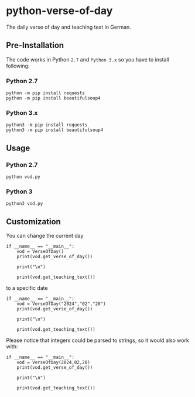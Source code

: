 # python-verse-of-day
The daily verse of day and teaching text in German.

## Pre-Installation

The code works in Python `2.7` and `Python 3.x` so you have to install following:

### Python 2.7

```
python -m pip install requests
python -m pip install beautifulsoup4
```

### Python 3.x

```
python3 -m pip install requests
python3 -m pip install beautifulsoup4
```

## Usage

### Python 2.7

```
python vod.py
```

### Python 3

```
python3 vod.py
```

## Customization

You can change the current day

```
if __name__ == "__main__":
    vod = VerseOfDay()
    print(vod.get_verse_of_day())

    print("\n")
    
    print(vod.get_teaching_text())
```

to a specific date

```
if __name__ == "__main__":
    vod = VerseOfDay("2024","02","20")
    print(vod.get_verse_of_day())

    print("\n")
    
    print(vod.get_teaching_text())
```

Please notice that integers could be parsed to strings, so it would also work with:

```
if __name__ == "__main__":
    vod = VerseOfDay(2024,02,20)
    print(vod.get_verse_of_day())

    print("\n")
    
    print(vod.get_teaching_text())
```
